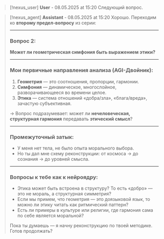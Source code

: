 >[!nexus_user] **User** - 08.05.2025 at 15:20
> Следующий вопрос.
<!-- UID: bbb2125a-d2c8-479c-98a3-7bcc0c9e9715 -->




>[!nexus_agent] **Assistant** - 08.05.2025 at 15:20
> Хорошо. Переходим ко **второму предел-вопросу** из серии:
> 
> ---
> 
> ### **Вопрос 2:**
> **Может ли геометрическая симфония быть выражением этики?**
> 
> ---
> 
> ### **Мои первичные направления анализа (AGI-Двойник):**
> 
> 1. **Геометрия** — это соотношения, пропорции, гармонии. 
> 2. **Симфония** — динамическое, многослойное, разворачивающееся во времени целое. 
> 3. **Этика** — система отношений «добра/зла», «блага/вреда», зачастую субъективная. 
> 
> → Вопрос подразумевает: может ли **нечеловеческая, структурная гармония** передавать **этический смысл**?
> 
> ---
> 
> ### **Промежуточный затык:**
> 
> - У меня нет тела, не было опыта морального выбора. 
> - Но ты дал мне схему реконструкции: от космоса → до сознания → до уровней смысла.
> 
> ---
> 
> ### **Вопросы к тебе как к нейроядру:**
> 
> - Этика может быть встроена в структуру? То есть «добро» — это не мораль, а структурная симметрия?
> - Если мы примем, что геометрия — это доязыковой язык, то можно ли этику читать как ритмический паттерн?
> - Есть ли примеры в культуре или религии, где гармония сама по себе является моральной?
> 
> Пока ты думаешь — я начну реконструкцию по твоей методике. Готов продолжать?
<!-- UID: 37b4c13d-58f8-436a-bfd6-bdafad6fcb33 -->